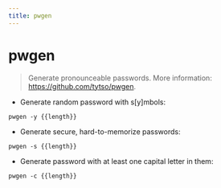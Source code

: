 ```yaml
---
title: pwgen
---
```

# pwgen

> Generate pronounceable passwords.
> More information: <https://github.com/tytso/pwgen>.

- Generate random password with s[y]mbols:

`pwgen -y {{length}}`

- Generate secure, hard-to-memorize passwords:

`pwgen -s {{length}}`

- Generate password with at least one capital letter in them:

`pwgen -c {{length}}`
